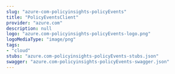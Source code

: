 ```yaml
---
slug: "azure-com-policyinsights-policyEvents"
title: "PolicyEventsClient"
provider: "azure.com"
description: null
logo: "azure.com-policyinsights-policyEvents-logo.png"
logoMediaType: "image/png"
tags:
- "cloud"
stubs: "azure.com-policyinsights-policyEvents-stubs.json"
swagger: "azure.com-policyinsights-policyEvents-swagger.json"
---
```

